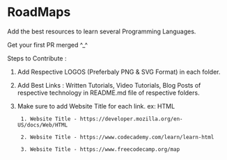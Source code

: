 
# RoadMaps

Add the best resources to learn several Programming Languages.

   Get your first PR merged ^_^
   
   Steps to Contribute :

1. Add Respective LOGOS (Preferbaly PNG & SVG Format) in each folder.

2. Add Best Links : Written Tutorials, Video Tutorials, Blog Posts of respective technology in README.md file of respective folders.

3. Make sure to add Website Title for each link.
	ex: HTML
	
		1. Website Title - https://developer.mozilla.org/en-US/docs/Web/HTML
		
		2. Website Title - https://www.codecademy.com/learn/learn-html
		
		3. Website Title - https://www.freecodecamp.org/map		
		

		

